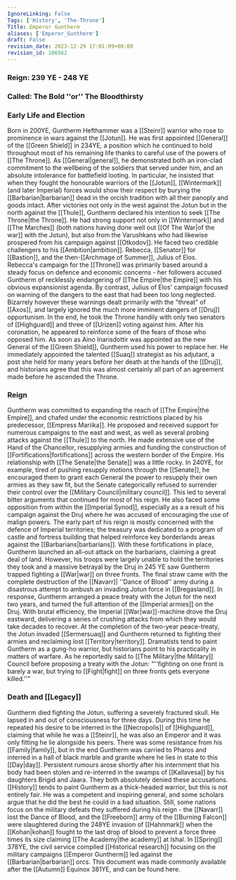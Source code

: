 ```yaml
---
IgnoreLinking: False
Tags: ['History', 'The-Throne']
Title: Emperor Guntherm
aliases: ['Emperor_Guntherm']
draft: False
revision_date: 2023-12-29 17:01:09+00:00
revision_id: 106562
---
```


### Reign: 239 YE - 248 YE
### Called: The Bold ''or'' The Bloodthirsty
### Early Life and Election
Born in 200YE, Guntherm Hefthammer was a [[Steinr]] warrior who rose to prominence in wars against the [[Jotun]]. He was first appointed [[General]] of the [[Green Shield]] in 234YE, a position which he continued to hold throughout most of his remaining life thanks to careful use of the powers of [[The Throne]].
As [[General|general]], he demonstrated both an iron-clad commitment to the wellbeing of the soldiers that served under him, and an absolute intolerance for battlefield looting. In particular, he insisted that when they fought the honourable warriors of the [[Jotun]], [[Wintermark]] (and later Imperial) forces would show their respect by burying the [[Barbarian|barbarian]] dead in the orcish tradition with all their panoply and goods intact.
After victories not only in the west against the Jotun but in the north against the [[Thule]], Guntherm declared his intention to seek [[The Throne|the Throne]]. He had strong support not only in [[Wintermark]] and [[The Marches]] (both nations having done well out [[Of The War|of the war]] with the Jotun), but also from the Varushkans who had likewise prospered from his campaign against [[Otkodov]]. 
He faced two credible challengers to his [[Ambition|ambition]]. Rebecca, [[Senator]] for [[Bastion]], and the then-[[Archmage of Summer]], Julius of Elos. Rebecca's campaign for the [[Throne]] was primarily based around a steady focus on defence and economic concerns - her followers accused Guntherm of recklessly endangering of [[The Empire|the Empire]] with his obvious expansionist agenda. By contrast, Julius of Elos' campaign focused on warning of the dangers to the east that had been too long neglected. Bizarrely however these warnings dealt primarily with the "threat" of [[Axos]], and largely ignored the much more imminent dangers of [[Druj]] opportunism. 
In the end, he took the Throne handily with only two senators of [[Highguard]] and three of [[Urizen]] voting against him. After his coronation, he appeared to reinforce some of the fears of those who opposed him. As soon as Aino Inarisdottir was appointed as the new General of the [[Green Shield]], Guntherm used his power to replace her. He immediately appointed the talented [[Suaq]] strategist as his adjutant, a post she held for many years before her death at the hands of the [[Druj]], and historians agree that this was almost certainly all part of an agreement made before he ascended the Throne.
### Reign
Guntherm was committed to expanding the reach of [[The Empire|the Empire]], and chafed under the economic restrictions placed by his predecessor, [[Empress Mariika]]. He proposed and received support for numerous campaigns to the east and west, as well as several probing attacks against the [[Thule]] to the north. He made extensive use of the Hand of the Chancellor, resupplying armies and funding the construction of [[Fortifications|fortifications]] across the western border of the Empire. His relationship with [[The Senate|the Senate]] was a little rocky.  In 240YE, for example, tired of pushing resupply motions through the [[Senate]], he encouraged them to grant each General the power to resupply their own armies as they saw fit, but the Senate categorically refused to surrender their control over the [[Military Council|military council]]. This led to several bitter arguments that continued for most of his reign. He also faced some opposition from within the [[Imperial Synod]], especially as a a result of his campaign against the Druj where he was accused of encouraging the use of malign powers.
The early part of his reign is mostly concerned with the defence of Imperial territories; the treasury was dedicated to a program of castle and fortress building that helped reinforce key borderlands areas against the [[Barbarians|barbarians]]. With these fortifications in place, Guntherm launched an all-out attack on the barbarians, claiming a great deal of land. However, his troops were largely unable to hold the territories they took and a massive betrayal by the Druj in 245 YE saw Guntherm trapped fighting a [[War|war]] on three fronts. The final straw came with the complete destruction of the [[Navarr]] ''Dance of Blood'' army during a disastrous attempt to ambush an invading Jotun force in [[Bregasland]].
In response, Guntherm arranged a peace treaty with the Jotun for the next two years, and turned the full attention of the [[Imperial armies]] on the Druj. With brutal efficiency, the Imperial [[War|war]]-machine drove the Druj eastward, delivering a series of crushing attacks from which they would take decades to recover. At the completion of the two-year peace-treaty, the Jotun invaded [[Sermersuaq]] and Guntherm returned to fighting their armies and reclaiming lost [[Territory|territory]].
Dramatists tend to paint Guntherm as a gung-ho warrior, but historians point to his practicality in matters of warfare. As he reportedly said to [[The Military|the Military]] Council before proposing a treaty with the Jotun: "''fighting on one front is barely a war, but trying to [[Fight|fight]] on three fronts gets everyone killed.''"
### Death and [[Legacy]]
Guntherm died fighting the Jotun, suffering a severely fractured skull. He lapsed in and out of consciousness for three days. During this time he repeated his desire to be interred in the [[Necropolis]] of [[Highguard]], claiming that while he was a [[Steinr]], he was also an Emperor and it was only fitting he lie alongside his peers.
There was some resistance from his [[Family|family]], but in the end Guntherm was carried to Pharos and interred in a hall of black marble and granite where he lies in state to this [[Day|day]]. Persistent rumours arose shortly after his internment that his body had been stolen and re-interred in the swamps of [[Kallavesa]] by his daughters Brigid and Jaara. They both absolutely denied  these accusations.
[[History]] tends to paint Guntherm as a thick-headed warrior, but this is not entirely fair. He was a competent and inspiring general, and some scholars argue that he did the best he could in a bad situation. Still, some nations focus on the military defeats they suffered during his reign - the [[Navarr]] lost the Dance of Blood, and the [[Freeborn]] army of the [[Burning Falcon]] were slaughtered during the 248YE invasion of [[Hahnmark]] when the [[Kohan|kohan]] fought to the last drop of blood to prevent a force three times its size claiming [[The Academy|the academy]] at Ishal.
In [[Spring]] 378YE, the civil service compiled [[Historical research]] focusing on the military campaigns [[Emperor Guntherm]] led against the [[Barbarian|barbarian]] orcs. This document was made commonly available after the [[Autumn]] Equinox 381YE, and can be found here.